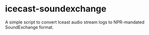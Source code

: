 icecast-soundexchange
============

A simple script to convert Iceast audio stream logs to NPR-mandated SoundExchange format.
